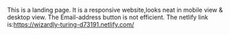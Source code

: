 This is a landing page.
It is a responsive website,looks neat in mobile view & desktop view.
The Email-address button is not efficient.
The netlify link is:https://wizardly-turing-d73191.netlify.com/

